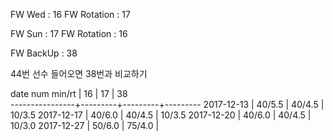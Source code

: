 FW Wed      : 16
FW Rotation : 17

FW Sun      : 17
FW Rotation : 16

FW BackUp   : 38

44번 선수 들어오면 38번과 비교하기

date num min/rt |    16   |    17   |    38   
----------------+---------+---------+---------
2017-12-13      |  40/5.5 |  40/4.5 |  10/3.5 
2017-12-17      |  40/6.0 |  40/4.5 |  10/3.5
2017-12-20      |  40/6.0 |  40/4.5 |  10/3.0
2017-12-27      |  50/6.0 |  75/4.0 |        


